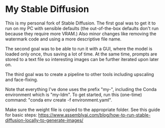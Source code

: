 # My Stable Diffusion
This is my personal fork of Stable Diffusion. The first goal was to get it to run on my PC with sensible defaults (the out-of-the-box defaults don't run because they require more VRAM.) Also minor changes like removing the watermark code and using a more descriptive file name.

The second goal was to be able to run it with a GUI, where the model is loaded only once, thus saving a lot of time. At the same time, prompts are stored to a text file so interesting images can be further iterated upon later on.

The third goal was to create a pipeline to other tools including upscaling and face-fixing.

Note that everything I've done uses the prefix "my-", including the Conda environment which is "my-ldm". To get started, run this (one-time) command:
"conda env create -f environment.yaml".

Make sure the weight file is copied to the appropriate folder. See this guide for basic steps: https://www.assemblyai.com/blog/how-to-run-stable-diffusion-locally-to-generate-images/